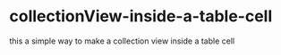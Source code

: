 # collectionView-inside-a-table-cell
this a simple way to make a collection view inside a table cell 
